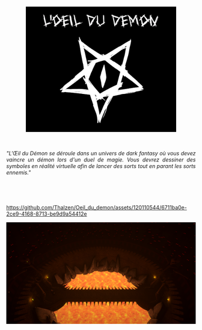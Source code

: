 <p align="center">

<img  width="400" src="src/title.png">

</p>

‎ 
‎ 
‎ 

<p align="justify">
<i>
"L'Œil du Démon se déroule dans un univers de dark fantasy où vous devez vaincre un démon lors d'un duel de magie.
Vous devrez dessiner des symboles en réalité virtuelle afin de lancer des sorts tout en parant les sorts ennemis." 
</i>
</p>
‎ 
‎ 
‎ 

‎ 

<p align="center">

https://github.com/Thalzen/Oeil_du_demon/assets/120110544/6711ba0e-2ce9-4168-8713-be9d9a54412e

</p>





<p align="center">

<img  width="800" src="src/arena.png">






